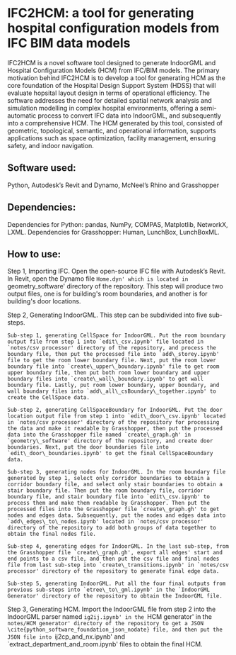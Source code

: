 # IFC2HCM: a tool for generating hospital configuration models from IFC BIM data models
IFC2HCM is a novel software tool designed to generate IndoorGML and Hospital Configuration Models (HCM) from IFC/BIM models. The primary motivation behind IFC2HCM is to develop a tool for generating HCM as the core foundation of the Hospital Design Support System (HDSS) that will evaluate hopsital layout design in terms of operational efficiency. The software addresses the need for detailed spatial network analysis and simulation modelling in complex hospital environments, offering a semi-automatic process to convert IFC data into IndoorGML, and subsequently into a comprehensive HCM. The HCM generated by this tool, consisted of geometric, topological, semantic, and operational information, supports applications such as space optimization, facility management, ensuring safety, and indoor navigation. 
## Software used: 
Python, Autodesk’s Revit and Dynamo, McNeel’s Rhino and Grasshopper
## Dependencies: 
Dependencies for Python: pandas, NumPy, COMPAS, Matplotlib, NetworkX, LXML. 
Dependencies for Grasshopper: Human, LunchBox, LunchBoxML.
## How to use: 
Step 1, Importing IFC. 
Open the open-source IFC file with Autodesk’s Revit. In Revit, open the Dynamo file `Home.dyn' which is located in `geometry\_software' directory of the repository. This step will produce two output files, one is for building's room boundaries, and another is for building's door locations.
    
Step 2, Generating IndoorGML. This step can be subdivided into five sub-steps. 
    
    Sub-step 1, generating CellSpace for IndoorGML. Put the room boundary output file from step 1 into `edit\_csv.ipynb' file located in `notes/csv processor' directory of the repository, and process the boundary file, then put the processed file into `add\_storey.ipynb' file to get the room lower boundary file. Next, put the room lower boundary file into `create\_upper\_boundary.ipynb' file to get room upper boundary file, then put both room lower boundary and upper boundary files into `create\_wall\_boundary.ipynb' to get wall boundary file. Lastly, put room lower boundary, upper boundary, and wall boundary files into `add\_all\_csBoundary\_together.ipynb' to create the CellSpace data.
    
    Sub-step 2, generating CellSpaceBoundary for IndoorGML. Put the door location output file from step 1 into `edit\_door\_csv.ipynb' located in `notes/csv processor' directory of the repository for processing the data and make it readable by Grasshopper, then put the processed data into the Grasshopper file named `create\_graph.gh' in `geometry\_software' directory of the repository, and create door boundaries. Next, put the door boundaries file into `edit\_door\_boundaries.ipynb' to get the final CellSpaceBoundary data.
    
    Sub-step 3, generating nodes for IndoorGML. In the room boundary file generated by step 1, select only corridor boundaries to obtain a corridor boundary file, and select only stair boundaries to obtain a stair boundary file. Then put the room boundary file, corridor boundary file, and stair boundary file into `edit\_csv.ipynb' to process them and make them readable by Grasshopper. Then put the processed files into the Grasshopper file `create\_graph.gh' to get nodes and edges data. Subsequently, put the nodes and edges data into `add\_edges\_to\_nodes.ipynb' located in `notes/csv processor' directory of the repository to add both groups of data together to obtain the final nodes file.

    Sub-step 4, generating edges for IndoorGML. In the last sub-step, from the Grasshopper file `create\_graph.gh', export all edges' start and end points to a csv file, and then put the csv file and final nodes file from last sub-step into `create\_transitions.ipynb' in `notes/csv processor' directory of the repository to generate final edge data.

    Sub-step 5, generating IndoorGML. Put all the four final outputs from previous sub-steps into `etree\_to\_gml.ipynb' in the `IndoorGML Generator' directory of the repository to obtain the IndoorGML file.
    
Step 3, Generating HCM. Import the IndoorGML file from step 2 into the IndoorGML parser named `ig2ij.ipynb' in the `HCM generator' in the `notes/HCM generator' directory of the repository to get a JSON \cite{python_software_foundation_json_nodate} file, and then put the JSON file into `ij2cp\_and\_nx.ipynb' and `extract\_department\_and\_room.ipynb' files to obtain the final HCM.
